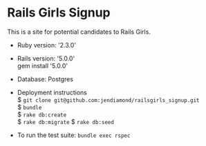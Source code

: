 # Rails Girls Signup

This is a site for potential candidates to Rails Girls.

* Ruby version: '2.3.0'

* Rails version: '5.0.0'  
gem install '5.0.0'

* Database: Postgres

* Deployment instructions  
$ `git clone git@github.com:jendiamond/railsgirls_signup.git`  
$ `bundle`  
$ `rake db:create`  
$ `rake db:migrate`
$ `rake db:seed`

* To run the test suite: `bundle exec rspec`
